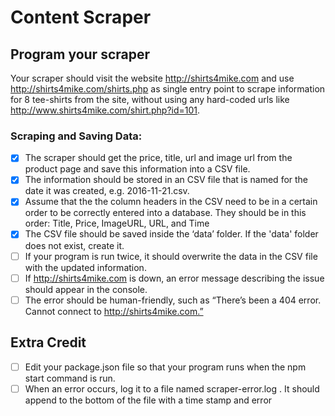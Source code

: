 # Content Scraper

## Program your scraper

Your scraper should visit the website http://shirts4mike.com and use http://shirts4mike.com/shirts.php as single entry point to scrape information for 8 tee-shirts from the site, without using any hard-coded urls like http://www.shirts4mike.com/shirt.php?id=101.

### Scraping and Saving Data:

- [x] The scraper should get the price, title, url and image url from the product page and save this information into a CSV file.
- [x] The information should be stored in an CSV file that is named for the date it was created, e.g. 2016-11-21.csv.
- [x] Assume that the the column headers in the CSV need to be in a certain order to be correctly entered into a database. They should be in this order: Title, Price, ImageURL, URL, and Time
- [x] The CSV file should be saved inside the ‘data’ folder. If the 'data' folder does not exist, create it.
- [ ] If your program is run twice, it should overwrite the data in the CSV file with the updated information.
- [ ] If http://shirts4mike.com is down, an error message describing the issue should appear in the console.
- [ ] The error should be human-friendly, such as “There’s been a 404 error. Cannot connect to http://shirts4mike.com.”

## Extra Credit

- [ ] Edit your package.json file so that your program runs when the npm start command is run.
- [ ] When an error occurs, log it to a file named scraper-error.log . It should append to the bottom of the file with a time stamp and error
